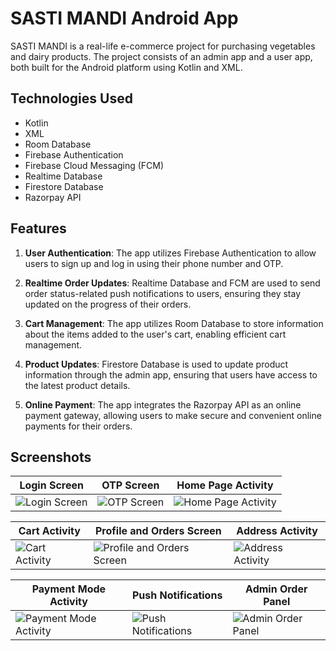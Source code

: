 # SASTI MANDI Android App

SASTI MANDI is a real-life e-commerce project for purchasing vegetables and dairy products. The project consists of an admin app and a user app, both built for the Android platform using Kotlin and XML.

## Technologies Used

- Kotlin
- XML
- Room Database
- Firebase Authentication
- Firebase Cloud Messaging (FCM)
- Realtime Database
- Firestore Database
- Razorpay API

## Features

1. **User Authentication**: The app utilizes Firebase Authentication to allow users to sign up and log in using their phone number and OTP.

2. **Realtime Order Updates**: Realtime Database and FCM are used to send order status-related push notifications to users, ensuring they stay updated on the progress of their orders.

3. **Cart Management**: The app utilizes Room Database to store information about the items added to the user's cart, enabling efficient cart management.

4. **Product Updates**: Firestore Database is used to update product information through the admin app, ensuring that users have access to the latest product details.

5. **Online Payment**: The app integrates the Razorpay API as an online payment gateway, allowing users to make secure and convenient online payments for their orders.

## Screenshots

| Login Screen                      | OTP Screen                        | Home Page Activity                |
| --------------------------------- | --------------------------------- | --------------------------------- |
| ![Login Screen](https://i.ibb.co/SrMsPhM/Screenshot-20230624-075121.png) | ![OTP Screen](https://i.ibb.co/0J2yxN5/Screenshot-20230624-075154.png) | ![Home Page Activity](https://i.ibb.co/h2FqqSN/Screenshot-20230624-090048.png) |

| Cart Activity                     | Profile and Orders Screen         | Address Activity                  |
| --------------------------------- | --------------------------------- | --------------------------------- |
| ![Cart Activity](https://i.ibb.co/F8d1gdq/Screenshot-20230624-090102.png) | ![Profile and Orders Screen](https://i.ibb.co/k8DQVjJ/Screenshot-20230624-090203.png) | ![Address Activity](https://i.ibb.co/8Xd6428/Screenshot-20230624-090138.png) |

| Payment Mode Activity             | Push Notifications                | Admin Order Panel                 |
| --------------------------------- | --------------------------------- | --------------------------------- |
| ![Payment Mode Activity](https://i.ibb.co/r5t1qMx/Screenshot-20230624-090150.png) | ![Push Notifications](https://i.ibb.co/vJqbLF7/Whats-App-Image-2023-06-24-at-09-58-40.jpg) | ![Admin Order Panel](https://i.ibb.co/PwPcfzB/Whats-App-Image-2023-06-24-at-09-58-41.jpg) |


